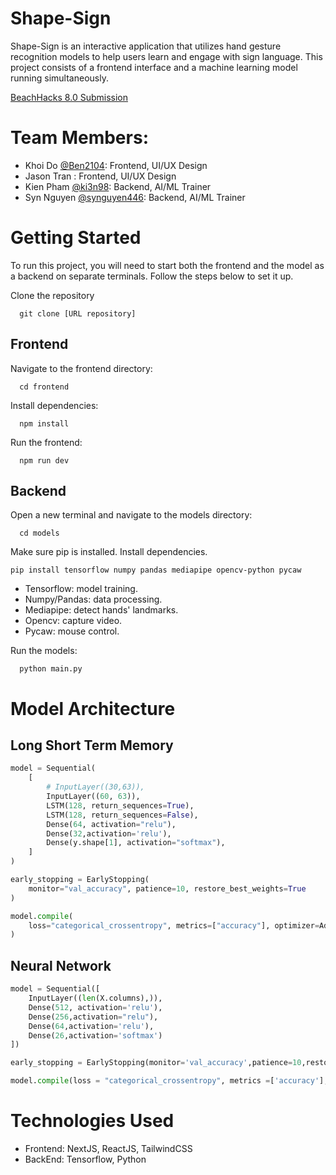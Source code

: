 # Shape-Sign
Shape-Sign is an interactive application that utilizes hand gesture recognition models to help users learn and engage with sign language. This project consists of a frontend interface and a machine learning model running simultaneously.

<a href="https://devpost.com/software/shape-sign">BeachHacks 8.0 Submission </a>
# Team Members:
- Khoi Do <a href="https://github.com/Ben2104">@Ben2104</a>: Frontend, UI/UX Design
- Jason Tran <a href=""> </a>: Frontend, UI/UX Design
- Kien Pham <a href="https://github.com/ki3n98">@ki3n98</a>: Backend, AI/ML Trainer
- Syn Nguyen <a href="https://github.com/synguyen446">@synguyen446</a>: Backend, AI/ML Trainer
# Getting Started
To run this project, you will need to start both the frontend and the model as a backend on separate terminals. Follow the steps below to set it up.

Clone the repository
```
  git clone [URL repository]
```
## Frontend

Navigate to the frontend directory:
```
  cd frontend
```
Install dependencies:
```
  npm install
```
Run the frontend:
```
  npm run dev
```
## Backend
Open a new terminal and navigate to the models directory:
```
  cd models
```
Make sure pip is installed.
Install dependencies.
```
pip install tensorflow numpy pandas mediapipe opencv-python pycaw
```
- Tensorflow: model training.
- Numpy/Pandas: data processing.
- Mediapipe: detect hands' landmarks.
- Opencv: capture video.
- Pycaw: mouse control.
  
Run the models:
```
  python main.py
```

# Model Architecture

## Long Short Term Memory
```python
model = Sequential(
    [
        # InputLayer((30,63)),
        InputLayer((60, 63)),
        LSTM(128, return_sequences=True),
        LSTM(128, return_sequences=False),
        Dense(64, activation="relu"),
        Dense(32,activation='relu'),
        Dense(y.shape[1], activation="softmax"),
    ]
)

early_stopping = EarlyStopping(
    monitor="val_accuracy", patience=10, restore_best_weights=True
)

model.compile(
    loss="categorical_crossentropy", metrics=["accuracy"], optimizer=Adam(0.001)
)
```

## Neural Network
```python
model = Sequential([
    InputLayer((len(X.columns),)),
    Dense(512, activation='relu'),
    Dense(256,activation="relu"),
    Dense(64,activation='relu'),
    Dense(26,activation='softmax')
])

early_stopping = EarlyStopping(monitor='val_accuracy',patience=10,restore_best_weights=True)

model.compile(loss = "categorical_crossentropy", metrics =['accuracy'],optimizer = Adam(0.001))
```

# Technologies Used
- Frontend: NextJS, ReactJS, TailwindCSS
- BackEnd: Tensorflow, Python
